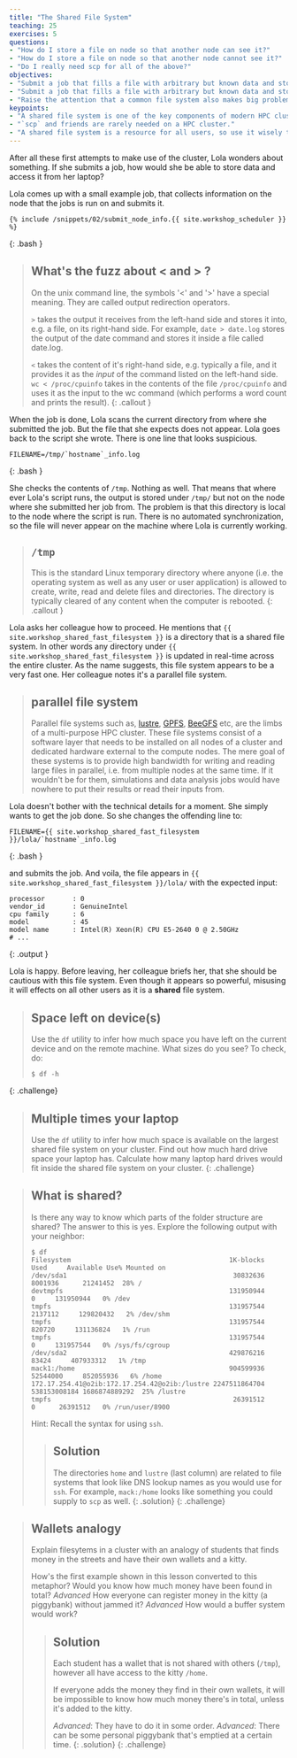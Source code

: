 ```yaml
---
title: "The Shared File System"
teaching: 25
exercises: 5
questions:
- "How do I store a file on node so that another node can see it?"
- "How do I store a file on node so that another node cannot see it?"
- "Do I really need scp for all of the above?"
objectives:
- "Submit a job that fills a file with arbitrary but known data and store it in the shared file system."
- "Submit a job that fills a file with arbitrary but known data and store it in the local file system of the execution host."
- "Raise the attention that a common file system also makes big problems common to all users very quickly."
keypoints:
- "A shared file system is one of the key components of modern HPC clusters."
- "`scp` and friends are rarely needed on a HPC cluster."
- "A shared file system is a resource for all users, so use it wisely to not affect others."
---
```


After all these first attempts to make use of the cluster, Lola wonders about something. If she submits a job, how would she be able to store data and access it from her laptop?

Lola comes up with a small example job, that collects information on the node that the jobs is run on and submits it.

~~~
{% include /snippets/02/submit_node_info.{{ site.workshop_scheduler }} %}
~~~
{: .bash }

> ## What's the fuzz about < and > ?
> 
> On the unix command line, the symbols '<' and '>' have a special meaning. They are called output redirection operators. 
>
> `>` takes the output it receives from the left-hand side and stores it into, e.g. a file, on its right-hand side. For example, `date > date.log` stores the output of the date command and stores it inside a file called date.log. 
> 
> `<` takes the content of it's right-hand side, e.g. typically a file, and it provides it as the *input* of the command listed on the left-hand side. `wc < /proc/cpuinfo` takes in the contents of the file `/proc/cpuinfo` and uses it as the input to the wc command (which performs a word count and prints the result).
{: .callout }

When the job is done, Lola scans the current directory from where she submitted the job. But the file that she expects does not appear. Lola goes back to the script she wrote. There is one line that looks suspicious.

~~~
FILENAME=/tmp/`hostname`_info.log
~~~
{: .bash }

She checks the contents of `/tmp`. Nothing as well. That means that where ever Lola's script runs, the output is stored under `/tmp/` but not on the node where she submitted her job from. The problem is that this directory is local to the node where the script is run. There is no automated synchronization, so the file will never appear on the machine where Lola is currently working.

> ## `/tmp`
> This is the standard Linux temporary directory where anyone (i.e. the operating system as well as any user or user application) is allowed to create, write, read and delete files and directories. The directory is typically cleared of any content when the computer is rebooted.
{: .callout }

Lola asks her colleague how to proceed. He mentions that `{{ site.workshop_shared_fast_filesystem }}` is a directory that is a shared file system. In other words any directory under `{{ site.workshop_shared_fast_filesystem }}` is updated in real-time across the entire cluster. As the name suggests, this file system appears to be a very fast one. Her colleague notes it's a parallel file system.

> ## parallel file system
>
> Parallel file systems such as, [lustre](http://lustre.org/), [GPFS](https://www.ibm.com/support/knowledgecenter/en/SSFKCN/gpfs_welcome.html), [BeeGFS](http://www.beegfs.com/content/) etc, are the limbs of a multi-purpose HPC cluster. These file systems consist of a software layer that needs to be installed on all nodes of a cluster and dedicated hardware external to the compute nodes. The mere goal of these systems is to provide high bandwidth for writing and reading large files in parallel, i.e. from multiple nodes at the same time. If it wouldn't be for them, simulations and data analysis jobs would have nowhere to put their results or read their inputs from.

Lola doesn't bother with the technical details for a moment. She simply wants to get the job done. So she changes the offending line to:

~~~
FILENAME={{ site.workshop_shared_fast_filesystem }}/lola/`hostname`_info.log
~~~
{: .bash }

and submits the job. And voila, the file appears in `{{ site.workshop_shared_fast_filesystem }}/lola/` with the expected input: 

~~~
processor       : 0
vendor_id       : GenuineIntel
cpu family      : 6
model           : 45
model name      : Intel(R) Xeon(R) CPU E5-2640 0 @ 2.50GHz
# ...
~~~
{: .output }

Lola is happy. Before leaving, her colleague briefs her, that she should be cautious with this file system. Even though it appears so powerful, misusing it will effects on all other users as it is a **shared** file system.

> ## Space left on device(s)
>
> Use the `df` utility to infer how much space you have left on the current device and on the remote machine. What sizes do you see?
> To check, do:
>
> ~~~~~
> $ df -h
> ~~~~~
{: .challenge}

> ## Multiple times your laptop
>
> Use the `df` utility to infer how much space is available on the largest shared file system on your cluster. Find out how much hard drive space your laptop has. Calculate how many laptop hard drives would fit inside the shared file system on your cluster.
{: .challenge}

> ## What is shared?
>
> Is there any way to know which parts of the folder structure are shared? The answer to this is yes. Explore the following output with your neighbor:
>
> ~~~~~
> $ df
> Filesystem                                        1K-blocks         Used     Available Use% Mounted on
> /dev/sda1                                          30832636      8001936      21241452  28% /
> devtmpfs                                          131950944            0     131950944   0% /dev
> tmpfs                                             131957544      2137112     129820432   2% /dev/shm
> tmpfs                                             131957544       820720     131136824   1% /run
> tmpfs                                             131957544            0     131957544   0% /sys/fs/cgroup
> /dev/sda2                                         429876216        83424     407933312   1% /tmp
> mack1:/home                                       904599936     52544000     852055936   6% /home
> 172.17.254.41@o2ib:172.17.254.42@o2ib:/lustre 2247511864704 538153008184 1686874889292  25% /lustre
> tmpfs                                              26391512            0      26391512   0% /run/user/8900
> ~~~~~
>
> Hint: Recall the syntax for using `ssh`.
>
> > ## Solution
> > The directories `home` and `lustre` (last column) are related to file systems that look like DNS lookup names as you would use for `ssh`. For example, `mack:/home` looks like something you could supply to `scp` as well.
> {: .solution}
{: .challenge}

> ## Wallets analogy
>
> Explain filesytems in a cluster with an analogy of students that finds money in the streets 
> and have their own wallets and a kitty.
>
> How's the first example shown in this lesson converted to this metaphor?
> Would you know how much money have been found in total?
> *Advanced* How everyone can register money in the kitty (a piggybank) without jammed it?
> *Advanced* How would a buffer system would work?
>
> > ## Solution
> > Each student has a wallet that is not shared with others (`/tmp`), however all have access to the kitty `/home`.
> >
> > If everyone adds the money they find in their own wallets, it will be impossible to know
> > how much money there's in total, unless it's added to the kitty.
> >
> > *Advanced*: They have to do it in some order.
> > *Advanced*: There can be some personal piggybank that's emptied at a certain time.
> {: .solution}
{: .challenge}

